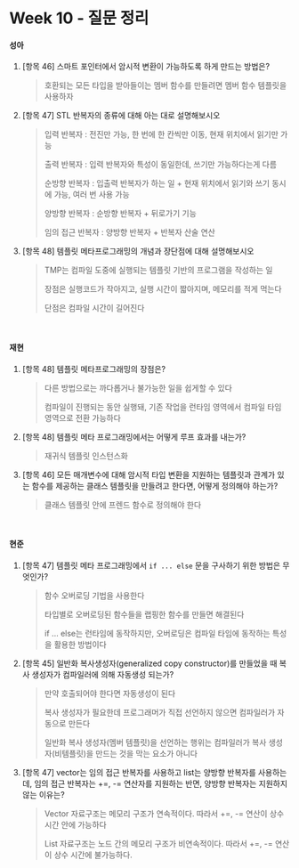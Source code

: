 # Week 10 - 질문 정리

#### 성아

1. [항목 46] 스마트 포인터에서 암시적 변환이 가능하도록 하게 만드는 방법은?

   > 호환되는 모든 타입을 받아들이는 멤버 함수를 만들려면 멤버 함수 템플릿을 사용하자
   
2. [항목 47] STL 반복자의 종류에 대해 아는 대로 설명해보시오 

   > 입력 반복자 : 전진만 가능, 한 번에 한 칸씩만 이동, 현재 위치에서 읽기만 가능
   >
   > 출력 반복자 : 입력 반복자와 특성이 동일한데, 쓰기만 가능하다는게 다름
   > 
   > 순방향 반복자 : 입출력 반복자가 하는 일 + 현재 위치에서 읽기와 쓰기 동시에 가능, 여러 번 사용 가능
   > 
   > 양방향 반복자 : 순방향 반복자 + 뒤로가기 기능
   >
   > 임의 접근 반복자 : 양방향 반복자 + 반복자 산술 연산
   
3. [항목 48] 템플릿 메타프로그래밍의 개념과 장단점에 대해 설명해보시오

   > TMP는 컴파일 도중에 실행되는 템플릿 기반의 프로그램을 작성하는 일
   >
   > 장점은 실행코드가 작아지고, 실행 시간이 짧아지며, 메모리를 적게 먹는다
   >
   > 단점은 컴파일 시간이 길어진다


<br>

#### 재현

1. [항목 48] 템플릿 메타프로그래밍의 장점은?

   > 다른 방법으로는 까다롭거나 불가능한 일을 쉽게할 수 있다
   >
   > 컴파일이 진행되는 동안 실행돼, 기존 작업을 런타임 영역에서 컴파일 타임 영역으로 전환 가능하다

2. [항목 48] 템플릿 메타 프로그래밍에서는 어떻게 루프 효과를 내는가?

   > 재귀식 템플릿 인스턴스화

3. [항목 46] 모든 매개변수에 대해 암시적 타입 변환을 지원하는 템플릿과 관계가 있는 함수를 제공하는 클래스 템플릿을 만들려고 한다면, 어떻게 정의해야 하는가?

   > 클래스 템플릿 안에 프렌드 함수로 정의해야 한다

<br>

#### 현준

1. [항목 47] 템플릿 메타 프로그래밍에서 `if ... else` 문을 구사하기 위한 방법은 무엇인가?

   > 함수 오버로딩 기법을 사용한다
   >
   > 타입별로 오버로딩된 함수들을 랩핑한 함수를 만들면 해결된다
   >
   > if ... else는 런타임에 동작하지만, 오버로딩은 컴파일 타임에 동작하는 특성을 활용한 방법이다


2. [항목 45] 일반화 복사생성자(generalized copy constructor)를 만들었을 때 복사 생성자가 컴파일러에 의해 자동생성 되는가?

   > 만약 호출되어야 한다면 자동생성이 된다
   >
   > 복사 생성자가 필요한데 프로그래머가 직접 선언하지 않으면 컴파일러가 자동으로 만든다
   >
   > 일반화 복사 생성자(멤버 템플릿)을 선언하는 행위는 컴파일러가 복사 생성자(비템플릿)을 만드는 것을 막는 요소가 아니다


3. [항목 47] vector는 임의 접근 반복자를 사용하고 list는 양방향 반복자를 사용하는데, 임의 접근 반복자는 +=, -= 연산자를 지원하는 반면, 양방향 반복자는 지원하지 않는 이유는?

   > Vector 자료구조는 메모리 구조가 연속적이다. 따라서 +=, -= 연산이 상수 시간 안에 가능하다
   >
   > List 자료구조는 노드 간의 메모리 구조가 비연속적이다. 따라서 +=, -= 연산이 상수 시간에 불가능하다.


